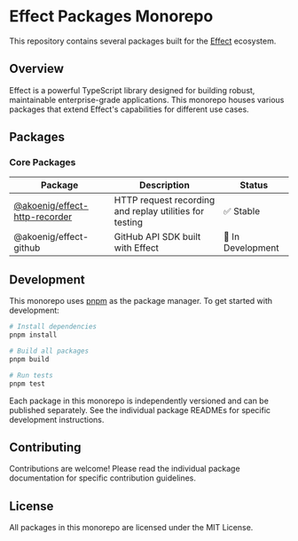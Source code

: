 # Effect Packages Monorepo

This repository contains several packages built for the [Effect](https://effect.website/) ecosystem.

## Overview

Effect is a powerful TypeScript library designed for building robust, maintainable enterprise-grade applications. This monorepo houses various packages that extend Effect's capabilities for different use cases.

## Packages

### Core Packages

| Package | Description | Status |
|---------|-------------|--------|
| [@akoenig/effect-http-recorder](./packages/http-recorder) | HTTP request recording and replay utilities for testing | ✅ Stable |
| @akoenig/effect-github | GitHub API SDK built with Effect | 🚧 In Development |

## Development

This monorepo uses [pnpm](https://pnpm.io/) as the package manager. To get started with development:

```bash
# Install dependencies
pnpm install

# Build all packages
pnpm build

# Run tests
pnpm test
```

Each package in this monorepo is independently versioned and can be published separately. See the individual package READMEs for specific development instructions.

## Contributing

Contributions are welcome! Please read the individual package documentation for specific contribution guidelines.

## License

All packages in this monorepo are licensed under the MIT License.